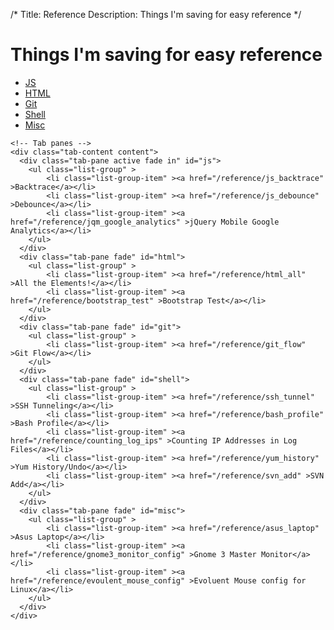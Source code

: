 /*
Title: Reference
Description: Things I'm saving for easy reference
*/

# Things I'm saving for easy reference

<div>
	<!-- Nav tabs -->
	<ul class="nav nav-pills" role="tablist">
	  <li class="active"><a href="#js" role="tab" data-toggle="tab">JS</a></li>
	  <li><a href="#html" role="tab" data-toggle="tab">HTML</a></li>
	  <li><a href="#git" role="tab" data-toggle="tab">Git</a></li>
	  <li><a href="#shell" role="tab" data-toggle="tab">Shell</a></li>
	  <li><a href="#misc" role="tab" data-toggle="tab">Misc</a></li>
	</ul>

	<!-- Tab panes -->
	<div class="tab-content content">
	  <div class="tab-pane active fade in" id="js">
	  	<ul class="list-group" >
			<li class="list-group-item" ><a href="/reference/js_backtrace" >Backtrace</a></li>
			<li class="list-group-item" ><a href="/reference/js_debounce" >Debounce</a></li>
	  		<li class="list-group-item" ><a href="/reference/jqm_google_analytics" >jQuery Mobile Google Analytics</a></li>
		</ul>
	  </div>
	  <div class="tab-pane fade" id="html">
	  	<ul class="list-group" >
	  		<li class="list-group-item" ><a href="/reference/html_all" >All the Elements!</a></li>
			<li class="list-group-item" ><a href="/reference/bootstrap_test" >Bootstrap Test</a></li>
		</ul>
	  </div>
	  <div class="tab-pane fade" id="git">
	  	<ul class="list-group" >
	  		<li class="list-group-item" ><a href="/reference/git_flow" >Git Flow</a></li>
		</ul>
	  </div>
	  <div class="tab-pane fade" id="shell">
	  	<ul class="list-group" >
	  		<li class="list-group-item" ><a href="/reference/ssh_tunnel" >SSH Tunneling</a></li>
			<li class="list-group-item" ><a href="/reference/bash_profile" >Bash Profile</a></li>
			<li class="list-group-item" ><a href="/reference/counting_log_ips" >Counting IP Addresses in Log Files</a></li>
			<li class="list-group-item" ><a href="/reference/yum_history" >Yum History/Undo</a></li>
			<li class="list-group-item" ><a href="/reference/svn_add" >SVN Add</a></li>
		</ul>
	  </div>
	  <div class="tab-pane fade" id="misc">
	    <ul class="list-group" >
	  		<li class="list-group-item" ><a href="/reference/asus_laptop" >Asus Laptop</a></li>
			<li class="list-group-item" ><a href="/reference/gnome3_monitor_config" >Gnome 3 Master Monitor</a></li>
			<li class="list-group-item" ><a href="/reference/evoulent_mouse_config" >Evoluent Mouse config for Linux</a></li>
		</ul>
	  </div>
	</div>
</div>
